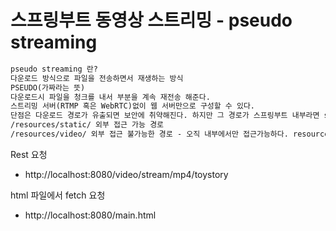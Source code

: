 # 스프링부트 동영상 스트리밍 - pseudo streaming

```txt
pseudo streaming 란?
다운로드 방식으로 파일을 전송하면서 재생하는 방식
PSEUDO(가짜라는 뜻)
다운로드시 파일을 청크를 내서 부분을 계속 재전송 해준다.
스트리밍 서버(RTMP 혹은 WebRTC)없이 웹 서버만으로 구성할 수 있다.
단점은 다운로드 경로가 유출되면 보안에 취약해진다. 하지만 그 경로가 스프링부트 내부라면 static 폴더가 아니면 경로가 탈취되어도 접근이 불가하다.
/resources/static/ 외부 접근 가능 경로
/resources/video/ 외부 접근 불가능한 경로 - 오직 내부에서만 접근가능하다. resources 경로는 / 로 자바에서 접근가능하다.
```

Rest 요청
- http://localhost:8080/video/stream/mp4/toystory

html 파일에서 fetch 요청
- http://localhost:8080/main.html
      

        
      